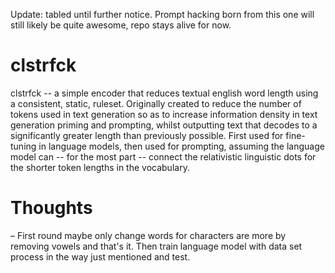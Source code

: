 Update: tabled until further notice. Prompt hacking born from this one will still likely be quite awesome, repo stays alive for now.
# clstrfck
clstrfck -- a simple encoder that reduces textual english word length using a consistent, static, ruleset. Originally created to reduce the number of tokens used in text generation so as to increase information density in text generation priming and prompting, whilst outputting text that decodes to a significantly greater length than previously possible. First used for fine-tuning in language models, then used for prompting, assuming the language model can -- for the most part -- connect the relativistic linguistic dots for the shorter token lengths in the vocabulary.

# Thoughts

– First round maybe only change words for characters are more by removing vowels and that's it. Then train language model with data set process in the way just mentioned and test.
